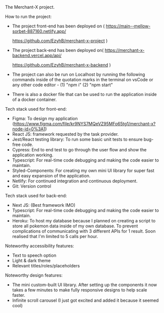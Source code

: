 The Merchant-X project.

How to run the project:

- The project front-end has been deployed on (
  https://main--mellow-sorbet-887160.netlify.app/

  https://github.com/EzyhB/merchant-x-project
  )

- The project back-end has been deployed on(
  https://merchant-x-backend.vercel.app/api/

  https://github.com/EzyhB/merchant-x-backend
  )

- The project can also be run on Localhost by running the following commands inside of the quotation marks in the terminal on vsCode or any other code editor - (1) "npm i" (2) "npm start"

- There is also a docker file that can be used to run the application inside of a docker container.

Tech stack used for front-end:
- Figma: To design my application (https://www.figma.com/file/kr9NYS7MQeVZ95MFo65tg1/merchant-x?node-id=0%3A1)
- React JS: framework requested by the task provider.
- Jest/React testing library: To run some basic unit tests to ensure bug-free code.
- Cypress: End to end test to go through the user flow and show the application working.
- Typescript: For real-time code debugging and making the code easier to maintain.
- Styled-Components: For creating my own mini UI library for super fast and easy expansion of the application.
- Netlify: For continued integration and continuous deployment.
- Git: Version control

Tech stack used for back-end:
- Next JS: (Best framework IMO)
- Typescript: For real-time code debugging and making the code easier to maintain.  
- Heroku: To host my database because I planned on creating a script to store all pokemon data inside of my own database. To prevent complications of communicating with 3 different APIs for 1 result. Soon realised that I'm limited to 5 calls per hour.

Noteworthy accessibility features:

- Text to speech option
- Light & dark theme
- Relevant titles/roles/placeholders

Noteworthy design features:

- The mini custom-built UI library. After setting up the components it now takes a few minutes to make fully responsive designs to help scale faster.
- Infinite scroll carousel (I just got excited and added it because it seemed cool)

